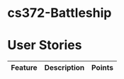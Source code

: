 # cs372-Battleship

# User Stories
| **Feature**           | **Description**                                                         | **Points** |
|-----------------------|-------------------------------------------------------------------------|------------|
